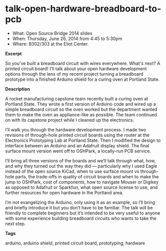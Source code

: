 talk-open-hardware-breadboard-to-pcb
====================================

* What: Open Source Bridge 2014 slides
* When: Thursday, June 26, 2014 from 4:45 to 5:30pm
* Where: B302/303 at the Eliot Center.

**Excerpt**

So you've built a breadboard circuit with wires everywhere. What's next? A printed circuit board! I'll talk about your open hardware development options through the lens of my recent project turning a breadboard prototype into a finished Arduino shield for a curing oven at Portland State. 

**Description**

A rocket manufacturing capstone team recently built a curing oven at Portland State. They wrote a first version of Arduino code and wired up a simple breadboard circuit so the oven worked but the department wanted them to make the oven as appliance-like as possible. The team continued on with its capstone project while I cleaned up the electronics.

I’ll walk you through the hardware development process. I made two revisions of through-hole printed circuit boards using the router at the Electronics Prototyping Lab at Portland State. Then I modified the design to interface between an Arduino and an Adafruit display shield. The final surface mount version went off to OSHPark, a locally-run PCB service.

I’ll bring all three versions of the boards and we’ll talk through what, how, and why they turned out the way they did — particularly why I used Eagle instead of the open source KiCad, when to use surface mount vs through-hole parts, the trade-offs in quality of circuit boards and when to make the jump to OSHPark, cost of components, how to navigate Mouser or Digikey as opposed to Adafruit or Sparkfun, what open source license to use, and further resources for open hardware in the Portland area.

I’m not evangelizing the Arduino, only using it as an example, so I’ll bring and briefly introduce it but you don’t have to be familiar. The talk will be friendly to complete beginners but it’s intended to be very useful to anyone with some experience building breadboard circuits who wants to take the next step.

**Tags**

arduino, arduino shield, printed circuit board, prototyping, hardware
